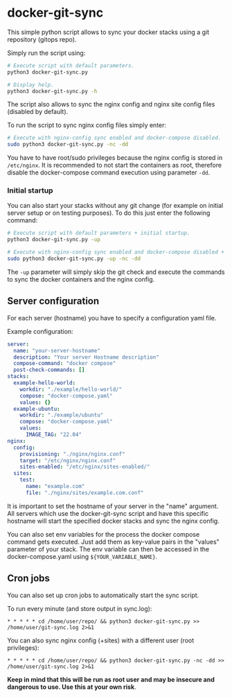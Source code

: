 # docker-git-sync
This simple python script allows to sync your docker stacks using a git repository (gitops repo).

Simply run the script using:
```sh
# Execute script with default parameters.
python3 docker-git-sync.py

# Display help.
python3 docker-git-sync.py -h
```

The script also allows to sync the nginx config and nginx site config files (disabled by default).

To run the script to sync nginx config files simply enter:
```sh
# Execute with nginx-config sync enabled and docker-compose disabled.
sudo python3 docker-git-sync.py -nc -dd
```
You have to have root/sudo privileges because the nginx config is stored in ``/etc/nginx``.
It is recommended to not start the containers as root, therefore disable the docker-compose command execution using parameter ``-dd``.

### Initial startup
You can also start your stacks without any git change (for example on initial server setup or on testing purposes).
To do this just enter the following command:

```sh
# Execute script with default parameters + initial startup.
python3 docker-git-sync.py -up

# Execute with nginx-config sync enabled and docker-compose disabled + initial startup.
sudo python3 docker-git-sync.py -up -nc -dd
```
The ``-up`` parameter will simply skip the git check and execute the commands to sync the docker containers and the nginx config.

## Server configuration
For each server (hostname) you have to specify a configuration yaml file.

Example configuration:
```yaml
server:
  name: "your-server-hostname"
  description: "Your server Hostname description"
  compose-command: "docker compose"
  post-check-commands: []
stacks:
  example-hello-world:
    workdir: "./example/hello-world/"
    compose: "docker-compose.yaml"
    values: {}
  example-ubuntu:
    workdir: "./example/ubuntu"
    compose: "docker-compose.yaml"
    values:
      IMAGE_TAG: "22.04"
nginx:
  config:
    provisioning: "./nginx/nginx.conf"
    target: "/etc/nginx/nginx.conf"
    sites-enabled: "/etc/nginx/sites-enabled/"
  sites:
    test:
      name: "example.com"
      file: "./nginx/sites/example.com.conf"
```
It is important to set the hostname of your server in the "name" argument.
All servers which use the docker-git-sync script and have this specific hostname will start the specified docker stacks and sync the nginx config.

You can also set env variables for the process the docker compose command gets executed.
Just add them as key-value pairs in the "values" parameter of your stack.
The env variable can then be accessed in the docker-compose.yaml using ``${YOUR_VARIABLE_NAME}``.
## Cron jobs
You can also set up cron jobs to automatically start the sync script.

To run every minute (and store output in sync.log): 
```cron
* * * * * cd /home/user/repo/ && python3 docker-git-sync.py >> /home/user/git-sync.log 2>&1
```

You can also sync nginx config (+sites) with a different user (root privileges):
```cron
* * * * * cd /home/user/repo/ && python3 docker-git-sync.py -nc -dd >> /home/user/git-sync.log 2>&1
```
**Keep in mind that this will be run as root user and may be insecure and dangerous to use. Use this at your own risk**.